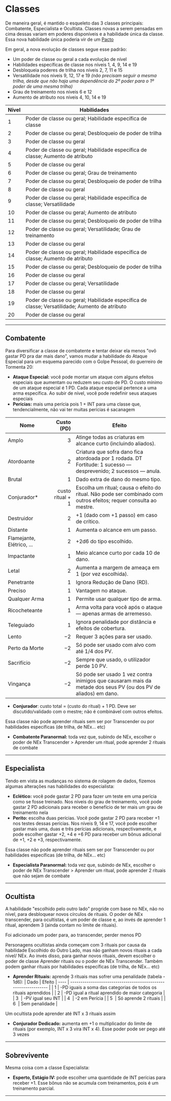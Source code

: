 # Classes

De maneira geral, é mantido o esqueleto das 3 classes principais: Combatente, Especialista e Ocultista. Classes novas a serem pensadas em cima dessas variam em poderes disponíveis e a habilidade única da classe. Essa nova habilidade única poderia vir de um [Pacto](/ANNphwfNRAiG6JXrMMtBdQ)

Em geral, a nova evolução de classes segue esse padrão:
* Um poder de classe ou geral a cada evolução de nível
* Habilidades específicas de classe nos níveis 1, 4, 9, 14 e 19
* Desbloqueia poderes de trilha nos níveis 2, 7, 11 e 15
* Versatilidade nos níveis 9, 12, 17 e 19 *(não precisam seguir a mesma trilha, desde que não haja uma dependência do 2º poder para o 1º poder de uma mesma trilha)*
* Grau de treinamento nos níveis 6 e 12
* Aumento de atributo nos níveis 4, 10, 14 e 19

| Nível | Habilidades                                                                                                    |
| ----- | -------------------------------------------------------------------------------------------------------------- |
| 1     | Poder de classe ou geral; Habilidade específica de classe                                                      |
| 2     | Poder de classe ou geral; Desbloqueio de poder de trilha                                                       |
| 3     | Poder de classe ou geral                                                                                       |
| 4     | Poder de classe ou geral; Habilidade específica de classe; Aumento de atributo                                 |
| 5     | Poder de classe ou geral                                                                                       |
| 6     | Poder de classe ou geral; Grau de treinamento                                                                  |
| 7     | Poder de classe ou geral; Desbloqueio de poder de trilha                                                       |
| 8     | Poder de classe ou geral                                                                                       |
| 9     | Poder de classe ou geral; Habilidade específica de classe; Versatilidade                                       |
| 10    | Poder de classe ou geral; Aumento de atributo                                                                  |
| 11    | Poder de classe ou geral; Desbloqueio de poder de trilha                                                       |
| 12    | Poder de classe ou geral; Versatilidade; Grau de treinamento                                                   |
| 13    | Poder de classe ou geral                                                                                       |
| 14    | Poder de classe ou geral; Habilidade específica de classe; Aumento de atributo                                 |
| 15    | Poder de classe ou geral; Desbloqueio de poder de trilha                                                       |
| 16    | Poder de classe ou geral                                                                                       |
| 17    | Poder de classe ou geral; Versatilidade                                                                        |
| 18    | Poder de classe ou geral                                                                                       |
| 19    | Poder de classe ou geral; Habilidade específica de classe; Versatilidade; Aumento de atributo |
| 20    | Poder de classe ou geral                                                                                       |

---

## Combatente

Para diversificar a classe de combatente e tentar deixar ela menos "ovô gastar PD pra dar mais dano", vamos mudar a habilidade do Ataque Especial para um esquema parecido com o Golpe Pessoal, do guerreiro de Tormenta 20:

* **Ataque Especial:** você pode montar um ataque com alguns efeitos especiais que aumentam ou reduzem seu custo de PD. O custo mínimo de um ataque especial é 1 PD. Cada ataque especial pertence a uma arma específica. Ao subir de nível, você pode redefinir seus ataques especiais
* **Perícias:** mais uma perícia pois 1 + INT para uma classe que, tendencialmente, não vai ter muitas perícias é sacanagem

| Nome                      |       Custo (PD) | Efeito                                                                                                             |
| ------------------------- | ---------------: | ------------------------------------------------------------------------------------------------------------------ |
| Amplo                     |                3 | Atinge todas as criaturas em alcance curto (incluindo aliados).                                                    |
| Atordoante                |                2 | Criatura que sofra dano fica atordoada por 1 rodada. DT Fortitude: 1 sucesso — desprevenido; 2 sucessos — anula.   |
| Brutal                    |                1 | Dado extra de dano do mesmo tipo.                                                                                  |
| Conjurador\*              | custo ritual + 1 | Escolha um ritual; causa o efeito do ritual. Não pode ser combinado com outros efeitos; requer consulta ao mestre. |
| Destruidor                |                2 | +1 (dado com +1 passo) em caso de crítico.                                                                         |
| Distante                  |                1 | Aumenta o alcance em um passo.                                                                                     |
| Flamejante, Elétrico, ... |                2 | +2d6 do tipo escolhido.                                                                                            |
| Impactante                |                1 | Meio alcance curto por cada 10 de dano.                                                                            |
| Letal                     |                2 | Aumenta a margem de ameaça em 1 (por vez escolhida).                                                               |
| Penetrante                |                1 | Ignora Redução de Dano (RD).                                                                                       |
| Preciso                   |                1 | Vantagem no ataque.                                                                                                |
| Qualquer Arma             |                1 | Permite usar qualquer tipo de arma.                                                                                |
| Ricocheteante             |                1 | Arma volta para você após o ataque — apenas armas de arremesso.                                                    |
| Teleguiado                |                1 | Ignora penalidade por distância e efeitos de cobertura.                                                            |
| Lento                     |               −2 | Requer 3 ações para ser usado.                                                                                     |
| Perto da Morte            |               −2 | Só pode ser usado com alvo com até 1/4 dos PV.                                                                     |
| Sacrifício                |               −2 | Sempre que usado, o utilizador perde 10 PV.                                                                        |
| Vingança                  |               −2 | Só pode ser usado 1 vez contra inimigos que causaram mais da metade dos seus PV (ou dos PV de aliados) em dano.    |

* **Conjurador**: custo total = (custo do ritual) + 1 PD. Deve ser discutido/validado com o mestre; não é combinável com outros efeitos.

Essa classe não pode aprender rituais sem ser por Transcender ou por habilidades específicas (de trilha, de NEx… etc)

* **Combatente Paranormal:** toda vez que, subindo de NEx, escolher o poder de NEx Transcender > Aprender um ritual, pode aprender 2 rituais de combate

---

## Especialista

Tendo em vista as mudanças no sistema de rolagem de dados, fizemos algumas alterações nas habilidades do especialista:

* **Eclético:** você pode gastar 2 PD para fazer um teste em uma perícia como se fosse treinado. Nos níveis do grau de treinamento, você pode gastar 2 PD adicionais para receber o benefício de ter mais um grau de treinamento nela
* **Perito:** escolha duas perícias. Você pode gastar 2 PD para receber +1 nos testes dessas perícias. Nos níveis 9, 14 e 17, você pode escolher gastar mais uma, duas e três perícias adicionais, respectivamente, e pode escolher gastar +2, +4 e +6 PD para receber um bônus adicional de +1, +2 e +3, respectivamente.

Essa classe não pode aprender rituais sem ser por Transcender ou por habilidades específicas (de trilha, de NEx… etc)

* **Especialista Paranormal:** toda vez que, subindo de NEx, escolher o poder de NEx Transcender > Aprender um ritual, pode aprender 2 rituais que não sejam de combate

---

## Ocultista

A habilidade "escolhido pelo outro lado" progride com base no NEx, não no nível, para desbloquear novos círculos de rituais. O poder de NEx transcender, para ocultistas, é um poder de classe e, ao invés de aprender 1 ritual, aprendem 3 (ainda contam no limite de rituais).

Foi adicionado um poder para, ao transcender, perder menos PD

Personagens  ocultistas ainda começam com 3 rituais por causa da habilidade Escolhido do Outro Lado, mas não ganham novos rituais a cada nível/ NEx. Ao invés disso, para ganhar novos rituais, devem escolher o poder de classe Aprender rituais ou o poder de NEx Transcender. Também podem ganhar rituais por habilidades específicas (de trilha, de NEx… etc)

* **Aprender Rituais:** aprende 3 rituais mas sofrer uma penalidade (tabela - 1d6):
| Dado | Efeito
| ---- | --------------------------------------------------------------- |
| 1    | -PD iguais a soma das categorias de todos os rituais aprendidos |
| 2    | ⁠-PD igual a ritual aprendido de maior categoria                 |
| 3  ⁠  | -PV igual seu INT                                               |
| 4  ⁠  | ⁠-2 em Perícia                                                   |
| 5  ⁠  | Só aprende 2 rituais                                            |
| 6  ⁠  | Sem penalidade                                                  |

Um ocultista pode aprender até INT x 3 rituais assim

* **Conjurador Dedicado:** aumenta em +1 o multiplicador do limite de rituais (por exemplo, INT x 3 vira INT x 4). Esse poder pode ser pego até 3 vezes

---

## Sobrevivente

Mesma coisa com a classe Especialista:

* **Esperto, Estágio IV:** pode escolher uma quantidade de INT perícias para receber +1. Esse bônus não se acumula com treinamentos, pois é um treinamento parcial.

---
